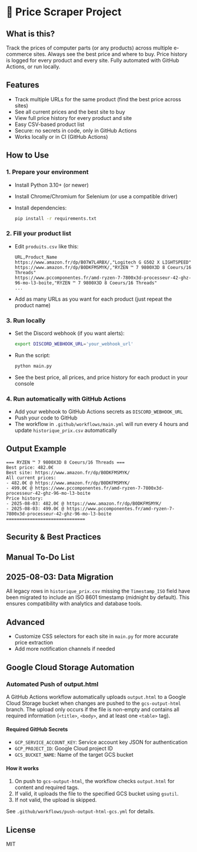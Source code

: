 # 🛒 Price Scraper Project

## What is this?

Track the prices of computer parts (or any products) across multiple e-commerce sites. Always see the best price and where to buy. Price history is logged for every product and every site. Fully automated with GitHub Actions, or run locally.

## Features

- Track multiple URLs for the same product (find the best price across sites)
- See all current prices and the best site to buy
- View full price history for every product and site
- Easy CSV-based product list
- Secure: no secrets in code, only in GitHub Actions
- Works locally or in CI (GitHub Actions)

## How to Use

### 1. Prepare your environment

- Install Python 3.10+ (or newer)
- Install Chrome/Chromium for Selenium (or use a compatible driver)
- Install dependencies:

  ```bash
  pip install -r requirements.txt
  ```

### 2. Fill your product list

- Edit `produits.csv` like this:

  ```csv
  URL,Product_Name
  https://www.amazon.fr/dp/B07W7L4RBX/,"Logitech G G502 X LIGHTSPEED"
  https://www.amazon.fr/dp/B0DKFMSMYK/,"RYZEN ™ 7 9800X3D 8 Coeurs/16 Threads"
  https://www.pccomponentes.fr/amd-ryzen-7-7800x3d-processeur-42-ghz-96-mo-l3-boite,"RYZEN ™ 7 9800X3D 8 Coeurs/16 Threads"
  ...
  ```

- Add as many URLs as you want for each product (just repeat the product name)

### 3. Run locally

- Set the Discord webhook (if you want alerts):

  ```bash
  export DISCORD_WEBHOOK_URL='your_webhook_url'
  ```

- Run the script:

  ```bash
  python main.py
  ```

- See the best price, all prices, and price history for each product in your console

### 4. Run automatically with GitHub Actions

- Add your webhook to GitHub Actions secrets as `DISCORD_WEBHOOK_URL`
- Push your code to GitHub
- The workflow in `.github/workflows/main.yml` will run every 4 hours and update `historique_prix.csv` automatically

## Output Example

```
=== RYZEN ™ 7 9800X3D 8 Coeurs/16 Threads ===
Best price: 482.0€
Best site: https://www.amazon.fr/dp/B0DKFMSMYK/
All current prices:
- 482.0€ @ https://www.amazon.fr/dp/B0DKFMSMYK/
- 499.0€ @ https://www.pccomponentes.fr/amd-ryzen-7-7800x3d-processeur-42-ghz-96-mo-l3-boite
Price history:
- 2025-08-03: 482.0€ @ https://www.amazon.fr/dp/B0DKFMSMYK/
- 2025-08-03: 499.0€ @ https://www.pccomponentes.fr/amd-ryzen-7-7800x3d-processeur-42-ghz-96-mo-l3-boite
==============================
```

## Security & Best Practices

## Manual To-Do List

## 2025-08-03: Data Migration

All legacy rows in `historique_prix.csv` missing the `Timestamp_ISO` field have been migrated to include an ISO 8601 timestamp (midnight by default). This ensures compatibility with analytics and database tools.

## Advanced

- Customize CSS selectors for each site in `main.py` for more accurate price extraction
- Add more notification channels if needed

## Google Cloud Storage Automation

### Automated Push of output.html

A GitHub Actions workflow automatically uploads `output.html` to a Google Cloud Storage bucket when changes are pushed to the `gcs-output-html` branch. The upload only occurs if the file is non-empty and contains all required information (`<title>`, `<body>`, and at least one `<table>` tag).

#### Required GitHub Secrets
- `GCP_SERVICE_ACCOUNT_KEY`: Service account key JSON for authentication
- `GCP_PROJECT_ID`: Google Cloud project ID
- `GCS_BUCKET_NAME`: Name of the target GCS bucket

#### How it works
1. On push to `gcs-output-html`, the workflow checks `output.html` for content and required tags.
2. If valid, it uploads the file to the specified GCS bucket using `gsutil`.
3. If not valid, the upload is skipped.

See `.github/workflows/push-output-html-gcs.yml` for details.

## License

MIT